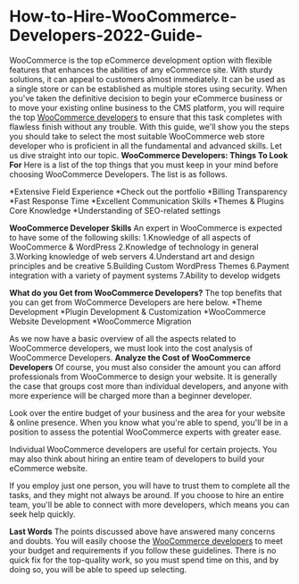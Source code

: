 # How-to-Hire-WooCommerce-Developers-2022-Guide-
WooCommerce is the top eCommerce development option with flexible features that enhances the abilities of any eCommerce site. With sturdy solutions, it can appeal to customers almost immediately. It can be used as a single store or can be established as multiple stores using security.
When you've taken the definitive decision to begin your eCommerce business or to move your existing online business to the CMS platform, you will require the top [WooCommerce developers](https://eiliana.com/blogitem/why-how-to-hire-woocommerce-developers-for-a-ecommerce-store) to ensure that this task completes with flawless finish without any trouble. With this guide, we'll show you the steps you should take to select the most suitable WooCommerce web store developer who is proficient in all the fundamental and advanced skills. Let us dive straight into our topic.
**WooCommerce Developers: Things To Look For**
Here is a list of the top things that you must keep in your mind before choosing WooCommerce Developers. The list is as follows.

*Extensive Field Experience
*Check out the portfolio
*Billing Transparency
*Fast Response Time
*Excellent Communication Skills
*Themes & Plugins Core Knowledge
*Understanding of SEO-related settings

**WooCommerce Developer Skills**
An expert in WooCommerce is expected to have some of the following skills:
1.Knowledge of all aspects of WooCommerce & WordPress
2.Knowledge of technology in general
3.Working knowledge of web servers
4.Understand art and design principles and be creative
5.Building Custom WordPress Themes
6.Payment integration with a variety of payment systems
7.Ability to develop widgets

**What do you Get from WooCommerce Developers?**
The top benefits that you can get from WoCommerce Developers are here below. 
*Theme Development
*Plugin Development & Customization
*WooCommerce Website Development
*WooCommerce Migration

As we now have a basic overview of all the aspects related to WooCommerce developers, we must look into the cost analysis of WooCommerce Developers.
**Analyze the Cost of WooCommerce Developers**
Of course, you must also consider the amount you can afford professionals from WooCommerce to design your website. It is generally the case that groups cost more than individual developers, and anyone with more experience will be charged more than a beginner developer.

Look over the entire budget of your business and the area for your website & online presence. When you know what you're able to spend, you'll be in a position to assess the potential WooCommerce experts with greater ease.

Individual WooCommerce developers are useful for certain projects. You may also think about hiring an entire team of developers to build your eCommerce website.

If you employ just one person, you will have to trust them to complete all the tasks, and they might not always be around. If you choose to hire an entire team, you'll be able to connect with more developers, which means you can seek help quickly.

**Last Words**
The points discussed above have answered many concerns and doubts. You will easily choose the [WooCommerce developers](https://eiliana.com/blogitem/why-how-to-hire-woocommerce-developers-for-a-ecommerce-store) to meet your budget and requirements if you follow these guidelines. There is no quick fix for the top-quality work, so you must spend time on this, and by doing so, you will be able to speed up selecting.
